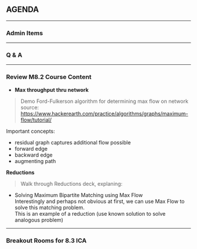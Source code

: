 ## AGENDA

---  

### Admin Items  

---  

### Q & A

---  
### Review M8.2 Course Content 

- **Max throughput thru network**  

> Demo Ford-Fulkerson algorithm for determining max flow on network
source: https://www.hackerearth.com/practice/algorithms/graphs/maximum-flow/tutorial/

Important concepts:
- residual graph captures additional flow possible
- forward edge
- backward edge
- augmenting path

**Reductions**
> Walk through Reductions deck, explaning:
- Solving Maximum Bipartite Matching using Max Flow  
Interestingly and perhaps not obvious at first, we can use Max Flow to solve this matching problem.  
This is an example of a reduction (use known solution to solve analogous problem)
  
---  

### Breakout Rooms for 8.3 ICA


